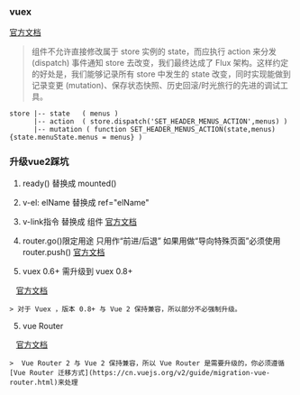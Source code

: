 ### vuex 

[官方文档](https://cn.vuejs.org/v2/guide/state-management.html#%E7%AE%80%E5%8D%95%E7%8A%B6%E6%80%81%E7%AE%A1%E7%90%86%E8%B5%B7%E6%AD%A5%E4%BD%BF%E7%94%A8)

> 组件不允许直接修改属于 store 实例的 state，而应执行 action 来分发 (dispatch) 事件通知 store 去改变，我们最终达成了 Flux 架构。这样约定的好处是，我们能够记录所有 store 中发生的 state 改变，同时实现能做到记录变更 (mutation)、保存状态快照、历史回滚/时光旅行的先进的调试工具。


    store |-- state   ( menus )
          |-- action  ( store.dispatch('SET_HEADER_MENUS_ACTION',menus) )
          |-- mutation ( function SET_HEADER_MENUS_ACTION(state,menus){state.menuState.menus = menus} )


### 升级vue2踩坑

 1. ready() 替换成 mounted()
 
 2. v-el: elName 替换成 ref="elName"

 3. v-link指令 替换成 <router-link>组件 [官方文档](https://cn.vuejs.org/v2/guide/migration-vue-router.html#v-link-%E6%9B%BF%E6%8D%A2)
 
 4. router.go()限定用途 只用作“前进/后退” 如果用做“导向特殊页面”必须使用router.push() [官方文档](https://cn.vuejs.org/v2/guide/migration-vue-router.html#router-go-%E6%94%B9%E5%8F%98)
 
 5. vuex 0.6+ 需升级到 vuex 0.8+ 
 
    [官方文档](https://cn.vuejs.org/v2/guide/migration.html#FAQ) 
    
    > 对于 Vuex ，版本 0.8+ 与 Vue 2 保持兼容，所以部分不必强制升级。
    
 5. vue Router 
 
    [官方文档](https://cn.vuejs.org/v2/guide/migration.html#FAQ)
    
    >  Vue Router 2 与 Vue 2 保持兼容，所以 Vue Router 是需要升级的，你必须遵循 [Vue Router 迁移方式](https://cn.vuejs.org/v2/guide/migration-vue-router.html)来处理
